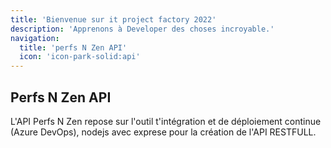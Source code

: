 ```yaml
---
title: 'Bienvenue sur it project factory 2022'
description: 'Apprenons à Developer des choses incroyable.'
navigation:
  title: 'perfs N Zen API'
  icon: 'icon-park-solid:api'
---
```


## Perfs N Zen API

L'API Perfs N Zen repose sur l'outil t'intégration et de déploiement continue (Azure DevOps), nodejs avec exprese pour la création de l'API RESTFULL.
